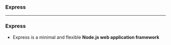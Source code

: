 ### Express

-------------------------------------
### Express

* Express is a minimal and flexible **Node.js web application framework**
